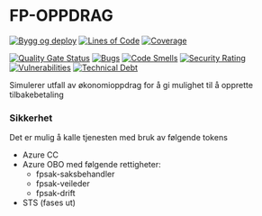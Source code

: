 FP-OPPDRAG
===============
[![Bygg og deploy](https://github.com/navikt/fpoppdrag/actions/workflows/build.yml/badge.svg?branch=master)](https://github.com/navikt/fpoppdrag/actions/workflows/build.yml)
[![Lines of Code](https://sonarcloud.io/api/project_badges/measure?project=navikt_fpoppdrag&metric=ncloc)](https://sonarcloud.io/summary/new_code?id=navikt_fpoppdrag)
[![Coverage](https://sonarcloud.io/api/project_badges/measure?project=navikt_fpoppdrag&metric=coverage)](https://sonarcloud.io/summary/new_code?id=navikt_fpoppdrag)

[![Quality Gate Status](https://sonarcloud.io/api/project_badges/measure?project=navikt_fpoppdrag&metric=alert_status)](https://sonarcloud.io/dashboard?id=navikt_fpoppdrag)
[![Bugs](https://sonarcloud.io/api/project_badges/measure?project=navikt_fpoppdrag&metric=bugs)](https://sonarcloud.io/dashboard?id=navikt_fpoppdrag)
[![Code Smells](https://sonarcloud.io/api/project_badges/measure?project=navikt_fpoppdrag&metric=code_smells)](https://sonarcloud.io/summary/new_code?id=navikt_fpoppdrag)
[![Security Rating](https://sonarcloud.io/api/project_badges/measure?project=navikt_fpoppdrag&metric=security_rating)](https://sonarcloud.io/summary/new_code?id=navikt_fpoppdrag)
[![Vulnerabilities](https://sonarcloud.io/api/project_badges/measure?project=navikt_fpoppdrag&metric=vulnerabilities)](https://sonarcloud.io/summary/new_code?id=navikt_fpoppdrag)
[![Technical Debt](https://sonarcloud.io/api/project_badges/measure?project=navikt_fpoppdrag&metric=sqale_index)](https://sonarcloud.io/dashboard?id=navikt_fpoppdrag)

Simulerer utfall av økonomioppdrag for å gi mulighet til å opprette tilbakebetaling

### Sikkerhet
Det er mulig å kalle tjenesten med bruk av følgende tokens
- Azure CC
- Azure OBO med følgende rettigheter:
    - fpsak-saksbehandler
    - fpsak-veileder
    - fpsak-drift
- STS (fases ut)
